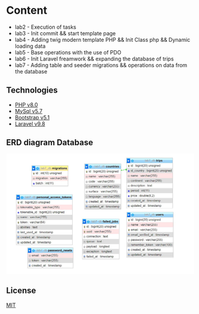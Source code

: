 # Content
- lab2 - Execution of tasks
- lab3 - Init commit && start template page
- lab4 - Adding twig modern template PHP && Init Class php && Dynamic loading data 
- lab5 - Base operations with the use of PDO
- lab6 - Init Laravel freamwork && expanding the database of trips
- lab7 - Adding table and seeder migrations && operations on data from the database

## Technologies
- [PHP v8.0](https://www.php.net/releases/8.0/en.php)
- [MySql v5.7](https://www.mysql.com/)
- [Bootstrap v5.1](https://getbootstrap.com/)
- [Laravel v9.8](https://laravel.com/)

## ERD diagram Database

![alt text](https://github.com/PZ-webdev/ai-lab/blob/lab7/project/database/erd.JPG)

## License
[MIT](https://choosealicense.com/licenses/mit/)